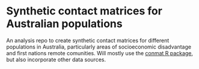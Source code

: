 # Synthetic contact matrices for Australian populations

An analysis repo to create synthetic contact matrices for different populations in Australia, particularly areas of socioeconomic disadvantage and first nations remote comunities. Will mostly use the [conmat R package](https://github.com/njtierney/conmat), but also incorporate other data sources.
